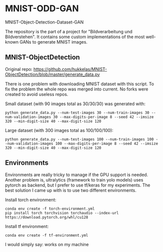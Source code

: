 # MNIST-ODD-GAN

MNIST-Object-Detection-Dataset-GAN

The repository is the part of a project for "Bildverarbeitung und Bildverstehen". It contains some custom implementations of the most well-known GANs to generate MNIST images.

## MNIST-ObjectDetection

Original repo: https://github.com/hukkelas/MNIST-ObjectDetection/blob/master/generate_data.py

There is one problem with downloading MNIST dataset with this script. To fix the problem the whole repo was merged into current. No forks were created to avoid useless repos.

Small dataset (with 90 images total as 30/30/30) was generated with:
```
python generate_data.py --num-test-images 30 --num-train-images 30 --num-validation-images 30 --max-digits-per-image 8 --seed 42 --imsize 320 --min-digit-size 40 --max-digit-size 120
```

Large dataset (with 300 images total as 100/100/100):
```
python generate_data.py --num-test-images 100 --num-train-images 100 --num-validation-images 100 --max-digits-per-image 8 --seed 42 --imsize 320 --min-digit-size 40 --max-digit-size 120
```

## Environments

Environments are really tricky to manage if the GPU support is needed. Another problem is, ultralytics (framework to train yolo models) uses pytorch as backend, but I prefer to use tf/keras for my experiments. The best solution I came up with is to use two different environments.

Install torch environment:
```
conda env create -f torch-environment.yml
pip install torch torchvision torchaudio --index-url https://download.pytorch.org/whl/cu128
```

Install tf environment:
```
conda env create -f tf-environment.yml
```

I would simply say: works on my machine

